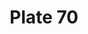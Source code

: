 ---
pid: '70'
an: '7'
title: Plate 70
rev_year: 
_date: 
caption: Turban à longue pointe. Lisieres de Mousseline en fil d´or, formant Garnitures.
translation: Elongated turban. Chiffon borders in thread of gold  forming decorations.
student: Ana Karen Aguero
keywords: "[ Lisieres, mousseline ]"
permalink: /plates/70/
layout: plate-page
---